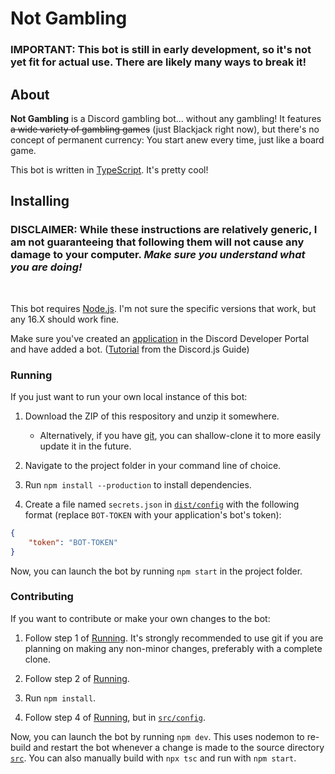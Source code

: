 # Not Gambling

### **IMPORTANT:** This bot is still in early development, so it's **not yet fit for actual use.** There are likely many ways to break it!

## About

**Not Gambling** is a Discord gambling bot... without any gambling! It features ~~a wide variety of gambling games~~ (just Blackjack right now), but there's no concept of permanent currency: You start anew every time, just like a board game.

This bot is written in [TypeScript](https://www.typescriptlang.org/). It's pretty cool!

## Installing

### DISCLAIMER: While these instructions are relatively generic, I am not guaranteeing that following them will not cause any damage to your computer. *Make sure you understand what you are doing!*
<br>

This bot requires [Node.js](https://nodejs.org/). I'm not sure the specific versions that work, but any 16.X should work fine.

Make sure you've created an [application](https://discord.com/developers/applications) in the Discord Developer Portal and have added a bot. ([Tutorial](https://discordjs.guide/preparations/setting-up-a-bot-application.html) from the Discord.js Guide)

### Running

If you just want to run your own local instance of this bot:

1. Download the ZIP of this respository and unzip it somewhere.

   * Alternatively, if you have [git](https://git-scm.com/), you can shallow-clone it to more easily update it in the future.

2. Navigate to the project folder in your command line of choice.

3. Run `npm install --production` to install dependencies.

4. Create a file named `secrets.json` in [`dist/config`](dist/config) with the following format (replace `BOT-TOKEN` with your application's bot's token):
```json
{
    "token": "BOT-TOKEN"
}
```

Now, you can launch the bot by running `npm start` in the project folder.

### Contributing

If you want to contribute or make your own changes to the bot:

1. Follow step 1 of [Running](#Running). It's strongly recommended to use git if you are planning on making any non-minor changes, preferably with a complete clone.

2. Follow step 2 of [Running](#Running).

3. Run `npm install`.

4. Follow step 4 of [Running](#Running), but in [`src/config`](src/config).

Now, you can launch the bot by running `npm dev`. This uses nodemon to re-build and restart the bot whenever a change is made to the source directory [`src`](src). You can also manually build with `npx tsc` and run with `npm start`.
